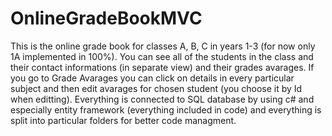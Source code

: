 # OnlineGradeBookMVC

This is the online grade book for classes A, B, C in years 1-3 (for now only 1A implemented in 100%). You can see all of the students in the class and their contact informations (in separate view)
and their grades avarages. If you go to Grade Avarages you can click on details in every particular subject and then edit avarages for chosen student (you choose it by Id when editting). 
Everything is connected to SQL database by using c# and especially entity framework (everything included in code) and everything is split into particular folders for better code managment.
